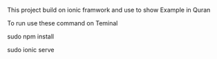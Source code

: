 
This project build on ionic framwork and use to show  Example in Quran 

To run use these command on Teminal

sudo npm install

sudo ionic serve